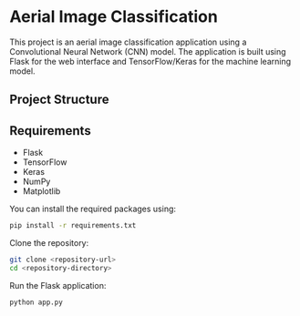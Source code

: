 # Aerial Image Classification

This project is an aerial image classification application using a Convolutional Neural Network (CNN) model. The application is built using Flask for the web interface and TensorFlow/Keras for the machine learning model.

## Project Structure



## Requirements

- Flask
- TensorFlow
- Keras
- NumPy
- Matplotlib

You can install the required packages using:

```sh
pip install -r requirements.txt
```

Clone the repository:
```sh
git clone <repository-url>
cd <repository-directory>
```

Run the Flask application:
```sh
python app.py
```
